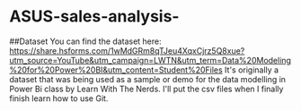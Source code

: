 # ASUS-sales-analysis-

##Dataset
You can find the dataset here: https://share.hsforms.com/1wMdGRm8qTJeu4XqxCjrz5Q8xue?utm_source=YouTube&utm_campaign=LWTN&utm_term=Data%20Modeling%20for%20Power%20BI&utm_content=Student%20Files
It's originally a dataset that was being used as a sample or demo for the data modelling in Power Bi class by  Learn With The Nerds. I'll put the csv files when I finally finish learn how to use Git.
